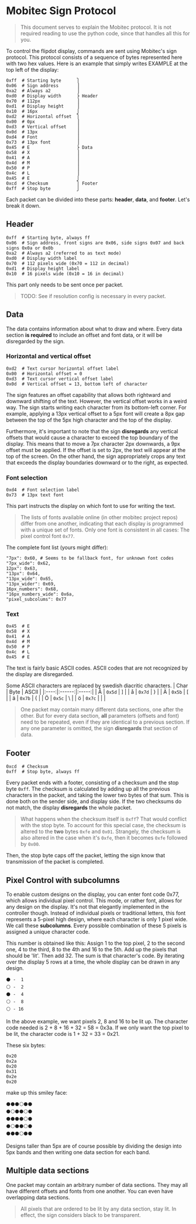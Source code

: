 # Mobitec Sign Protocol

> This document serves to explain the Mobitec protocol. It is not required reading to use the python code, since that handles all this for you.

To control the flipdot display, commands are sent using Mobitec's sign protocol. This protocol consists of a sequence of bytes represented here with two hex values.
Here is an example that simply writes EXAMPLE at the top left of the display:
```
0xff  # Starting byte      ⎫
0x06  # Sign address       ⎟
0xa2  # Always a2          ⎟
0xd0  # Display width      ⎬ Header
0x70  # 112px              ⎟
0xd1  # Display height     ⎟
0x10  # 16px               ⎭
0xd2  # Horizontal offset  ⎫
0x00  # 0px                ⎟
0xd3  # Vertical offset    ⎟
0x0d  # 13px               ⎟
0xd4  # Font               ⎟
0x73  # 13px font          ⎟
0x45  # E                  ⎬ Data
0x58  # X                  ⎟
0x41  # A                  ⎟
0x4d  # M                  ⎟
0x50  # P                  ⎟
0x4c  # L                  ⎟
0x45  # E                  ⎭
0xcd  # Checksum           ⎫ Footer
0xff  # Stop byte          ⎭
```
Each packet can be divided into these parts: **header**, **data**, and **footer**. Let's break it down.

## Header
```
0xff  # Starting byte, always ff
0x06  # Sign address, front signs are 0x06, side signs 0x07 and back signs 0x0a or 0x0b
0xa2  # Always a2 (referred to as text mode)
0xd0  # Display width label
0x70  # 112 pixels wide (0x70 = 112 in decimal)
0xd1  # Display height label
0x10  # 16 pixels wide (0x10 = 16 in decimal)
```
This part only needs to be sent once per packet. 
>TODO: See if resolution config is necessary in every packet.

## Data
The data contains information about what to draw and where. Every data section **is required** to include an offset and font data, or it will be disregarded by the sign.

### Horizontal and vertical offset
```
0xd2  # Text cursor horizontal offset label
0x00  # Horizontal offset = 0
0xd3  # Text cursor vertical offset label
0x0d  # Vertical offset = 13, bottom left of character
```
The sign features an offset capability that allows both rightward and downward shifting of the text. However, the vertical offset works in a weird way. The sign starts writing each character from its bottom-left corner. For example, applying a 13px vertical offset to a 5px font will create a 8px gap between the top of the 5px high character and the top of the display.

Furthermore, it's important to note that the sign **disregards** any vertical offsets that would cause a character to exceed the top boundary of the display. This means that to move a 7px character 2px downwards, a 9px offset must be applied. If the offset is set to 2px, the text will appear at the top of the screen. On the other hand, the sign appropriately crops any text that exceeds the display boundaries downward or to the right, as expected.

### Font selection
```
0xd4  # Font selection label
0x73  # 13px text font
```
This part instructs the display on which font to use for writing the text.
> The lists of fonts available online (in other mobitec project repos) differ from one another, indicating that each display is programmed with a unique set of fonts. Only one font is consistent in all cases: The pixel control font `0x77`.

The complete font list (yours might differ):
```
"7px": 0x60, # Seems to be fallback font, for unknown font codes
"7px_wide": 0x62,
12px": 0x63,
"13px": 0x64,
"13px_wide": 0x65,
"13px_wider": 0x69,
16px_numbers": 0x68,
"16px_numbers_wide": 0x6a,
"pixel_subcolums": 0x77
```

### Text
```
0x45  # E
0x58  # X
0x41  # A
0x4d  # M
0x50  # P
0x4c  # L
0x45  # E
```
The text is fairly basic ASCII codes. ASCII codes that are not recognized by the display are disregarded.

Some ASCII characters are replaced by swedish diacritic characters.
| Char |  Byte  | ASCII |
|:----:|:------:|:-----:|
|   Å  | `0x5d` |   ]   |
|   å  | `0x7d` |   }   |
|   Ä  | `0x5b` |   [   |
|   ä  | `0x7b` |   {   |
|   Ö  | `0x5c` |   \   |
|   ö  | `0x7c` |   \|  |

> One packet may contain many different data sections, one after the other. But for every data section, **all** parameters (offsets and font) need to be repeated, even if they are identical to a previous section. If any one parameter is omitted, the sign **disregards** that section of data.

## Footer
```
0xcd  # Checksum
0xff  # Stop byte, always ff
```
Every packet ends with a footer, consisting of a checksum and the stop byte `0xff`. The checksum is calculated by adding up all the previous characters in the packet, and taking the lower two bytes of that sum. This is done both on the sender side, and display side. If the two checksums do not match, the display **disregards** the whole packet.
>What happens when the checksum itself is `0xff`? That would conflict with the stop byte. To account for this special case, the checksum is altered to the **two** bytes `0xfe` and `0x01`. Strangely, the checksum is also altered in the case when it's `0xfe`, then it becomes `0xfe` followed by `0x00`.

Then, the stop byte caps off the packet, letting the sign know that transmission of the packet is completed.

## Pixel Control with subcolumns
To enable custom designs on the display, you can enter font code 0x77, which allows individual pixel control. This mode, or rather font, allows for any design on the display. It's not that elegantly implemented in the controller though. Instead of individual pixels or traditional letters, this font represents a 5-pixel high design, where each character is only 1 pixel wide. We call these **subcolumns**. Every possible combination of these 5 pixels is assigned a unique character code.

This number is obtained like this: Assign 1 to the top pixel, 2 to the second one, 4 to the third, 8 to the 4th and 16 to the 5th. Add up the pixels that should be 'lit'. Then add 32. The sum is that character's code. By iterating over the display 5 rows at a time, the whole display can be drawn in any design.

```
⚫ -  1
⚪ -  2
⚫ -  4
⚪ -  8
⚪ - 16
```
In the above example, we want pixels 2, 8 and 16 to be lit up. The character code needed is 2 + 8 + 16 + 32 = 58 = 0x3a. If we only want the top pixel to be lit, the character code is 1 + 32 = 33 = 0x21.

These six bytes:
```
0x20
0x2a
0x20
0x31
0x2e
0x20
```
make up this smiley face:
```
⚫⚫⚫⚪⚫⚫
⚫⚪⚫⚫⚪⚫
⚫⚫⚫⚫⚪⚫
⚫⚪⚫⚫⚪⚫
⚫⚫⚫⚪⚫⚫
```
Designs taller than 5px are of course possible by dividing the design into 5px bands and then writing one data section for each band.

## Multiple data sections
One packet may contain an arbitrary number of data sections. They may all have different offsets and fonts from one another. You can even have overlapping data sections. 
> All pixels that are ordered to be lit by any data section, stay lit. In effect, the sign considers black to be transparent.

